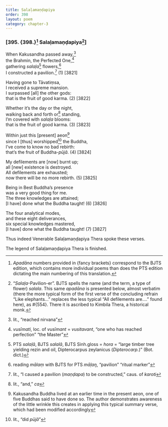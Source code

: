 ```yaml
---
title: Salaḷamaṇḍapiya
order: 398
layout: poem
category: chapter-3
---
```


### \[395. {398.}[^1] Salaḷamaṇḍapiya[^2]\]

When Kakusandha passed away,[^3]  
the Brahmin, the Perfected One,[^4]  
gathering *salaḷa*[^5] flowers,[^6]  
I constructed a pavilion.[^7] (1) \[3821\]

Having gone to Tāvatiṃsa,  
I received a supreme mansion.  
I surpassed \[all\] the other gods:  
that is the fruit of good karma. (2) \[3822\]

Whether it’s the day or the night,  
walking back and forth or[^8] standing,  
I’m covered with *salaḷa* blooms:  
that is the fruit of good karma. (3) \[3823\]

Within just this \[present\] aeon[^9]  
since I \[thus\] worshipped[^10] the Buddha,  
I’ve come to know no bad rebirth:  
that’s the fruit of Buddha-*pūjā*. (4) \[3824\]

My defilements are \[now\] burnt up;  
all \[new\] existence is destroyed.  
All defilements are exhausted;  
now there will be no more rebirth. (5) \[3825\]

Being in Best Buddha’s presence  
was a very good thing for me.  
The three knowledges are attained;  
\[I have\] done what the Buddha taught! (6) \[3826\]

The four analytical modes,  
and these eight deliverances,  
six special knowledges mastered,  
\[I have\] done what the Buddha taught! (7) \[3827\]

Thus indeed Venerable Salaḷamaṇḍapiya Thera spoke these verses.

The legend of Salaḷamaṇḍapiya Thera is finished.

[^1]: *Apadāna* numbers provided in {fancy brackets} correspond to the BJTS edition, which contains more individual poems than does the PTS edition dictating the main numbering of this translation.

[^2]: “*Salaḷa*-Pavilion-er”. BJTS spells the name (and the term, a type of flower) *salala*. This same *apadāna* is presented below, almost verbatim (there the more typical form of the first verse of the concluding refrain “Like elephants…” replaces the less typical “All defilements are….” found here), as \#{554}. There it is ascribed to Kimbila Thera, a historical monk.

[^3]: lit., “reached nirvana”

[^4]: *vusīmati*, loc. of *vusīmant* = *vusitavant*, “one who has reached perfection” “the Master”

[^5]: PTS *salaḷā*, BJTS *salalā*, BJTS Sinh.gloss = *hora* = “large timber tree yielding rezin and oil, Dipterocarpus zeylanicus (*Dipterocarp.*)” (Bot. dict.)

[^6]: reading *mālaṃ* with BJTS for PTS *māḷaŋ*, “pavilion” “ritual marker”

[^7]: lit., “I caused a pavilion (*maṇḍapa*) to be constructed,” caus. of *karoti*

[^8]: lit., “and,” *ca*

[^9]: Kakusandha Buddha lived at an earlier time in the present aeon, one of five Buddhas said to have done so. The author demonstrates awareness of the little wrinkle this creates in applying this typical summary verse, which had been modified accordingly

[^10]: lit., “did *pūjā*”
